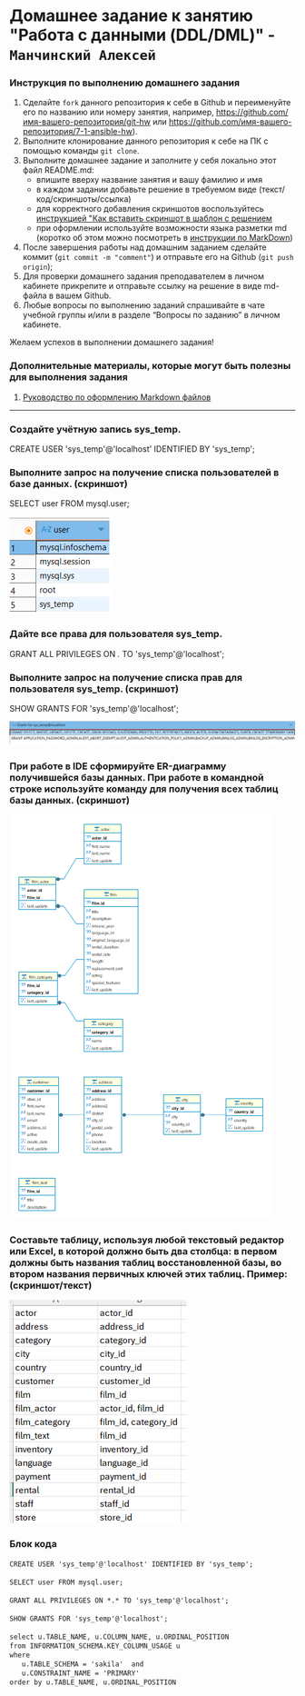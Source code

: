 # Домашнее задание к занятию "Работа с данными (DDL/DML)" - `Манчинский Алексей`


### Инструкция по выполнению домашнего задания

   1. Сделайте `fork` данного репозитория к себе в Github и переименуйте его по названию или номеру занятия, например, https://github.com/имя-вашего-репозитория/git-hw или  https://github.com/имя-вашего-репозитория/7-1-ansible-hw).
   2. Выполните клонирование данного репозитория к себе на ПК с помощью команды `git clone`.
   3. Выполните домашнее задание и заполните у себя локально этот файл README.md:
      - впишите вверху название занятия и вашу фамилию и имя
      - в каждом задании добавьте решение в требуемом виде (текст/код/скриншоты/ссылка)
      - для корректного добавления скриншотов воспользуйтесь [инструкцией "Как вставить скриншот в шаблон с решением](https://github.com/netology-code/sys-pattern-homework/blob/main/screen-instruction.md)
      - при оформлении используйте возможности языка разметки md (коротко об этом можно посмотреть в [инструкции  по MarkDown](https://github.com/netology-code/sys-pattern-homework/blob/main/md-instruction.md))
   4. После завершения работы над домашним заданием сделайте коммит (`git commit -m "comment"`) и отправьте его на Github (`git push origin`);
   5. Для проверки домашнего задания преподавателем в личном кабинете прикрепите и отправьте ссылку на решение в виде md-файла в вашем Github.
   6. Любые вопросы по выполнению заданий спрашивайте в чате учебной группы и/или в разделе “Вопросы по заданию” в личном кабинете.
   
Желаем успехов в выполнении домашнего задания!
   
### Дополнительные материалы, которые могут быть полезны для выполнения задания

1. [Руководство по оформлению Markdown файлов](https://gist.github.com/Jekins/2bf2d0638163f1294637#Code)

---

### Создайте учётную запись sys_temp.
CREATE USER 'sys_temp'@'localhost' IDENTIFIED BY 'sys_temp';

### Выполните запрос на получение списка пользователей в базе данных. (скриншот)
SELECT user FROM mysql.user;

![Скриншот](https://github.com/aleman7713/go_db/blob/main/img/select_users.png)

### Дайте все права для пользователя sys_temp.
GRANT ALL PRIVILEGES ON *.* TO 'sys_temp'@'localhost';

### Выполните запрос на получение списка прав для пользователя sys_temp. (скриншот)
SHOW GRANTS FOR 'sys_temp'@'localhost';

![Скриншот](https://github.com/aleman7713/go_db/blob/main/img/%D0%9F%D1%80%D0%B0%D0%B2%D0%B0_%D0%BF%D0%BE%D0%BB%D1%8C%D0%B7%D0%BE%D0%B2%D0%B0%D1%82%D0%B5%D0%BB%D1%8F.png)

### При работе в IDE сформируйте ER-диаграмму получившейся базы данных. При работе в командной строке используйте команду для получения всех таблиц базы данных. (скриншот)

![Скриншот](https://github.com/aleman7713/go_db/blob/main/img/%D0%94%D0%B8%D0%B0%D0%B3%D1%80%D0%B0%D0%BC%D0%BC%D0%B0_%D1%82%D0%B0%D0%B1%D0%BB%D0%B8%D1%86.png)

### Составьте таблицу, используя любой текстовый редактор или Excel, в которой должно быть два столбца: в первом должны быть названия таблиц восстановленной базы, во втором названия первичных ключей этих таблиц. Пример: (скриншот/текст)

![Скриншот](https://github.com/aleman7713/go_db/blob/main/img/tables_pk.png)


### Блок кода
```
CREATE USER 'sys_temp'@'localhost' IDENTIFIED BY 'sys_temp';

SELECT user FROM mysql.user;

GRANT ALL PRIVILEGES ON *.* TO 'sys_temp'@'localhost';

SHOW GRANTS FOR 'sys_temp'@'localhost';

select u.TABLE_NAME, u.COLUMN_NAME, u.ORDINAL_POSITION
from INFORMATION_SCHEMA.KEY_COLUMN_USAGE u
where
   u.TABLE_SCHEMA = 'sakila'  and
   u.CONSTRAINT_NAME = 'PRIMARY'
order by u.TABLE_NAME, u.ORDINAL_POSITION
```
